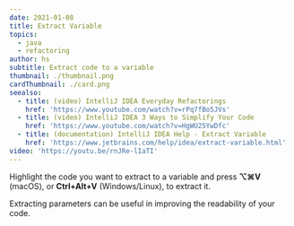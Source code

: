 ```yaml
---
date: 2021-01-08
title: Extract Variable
topics:
  - java
  - refactoring
author: hs
subtitle: Extract code to a variable
thumbnail: ./thumbnail.png
cardThumbnail: ./card.png
seealso:
  - title: (video) IntelliJ IDEA Everyday Refactorings
    href: 'https://www.youtube.com/watch?v=rPq7fBo5JVs'
  - title: (video) IntelliJ IDEA 3 Ways to Simplify Your Code
    href: 'https://www.youtube.com/watch?v=HgWU25YwDfc'
  - title: (documentation) IntelliJ IDEA Help - Extract Variable
    href: 'https://www.jetbrains.com/help/idea/extract-variable.html'
video: 'https://youtu.be/rnJRe-lIaTI'
---
```

Highlight the code you want to extract to a variable and press **⌥⌘V** (macOS), or **Ctrl+Alt+V** (Windows/Linux), to extract it.

Extracting parameters can be useful in improving the readability of your code.
